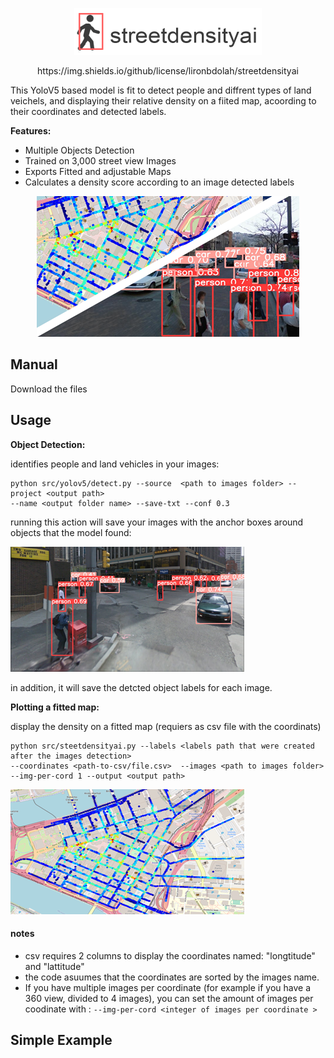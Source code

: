 

<p align="center">
<img alt="Street Density ai" src="assets/test.png" width="300">
</p>

<p align="center">
https://img.shields.io/github/license/lironbdolah/streetdensityai
</p>

This YoloV5 based model is fit to detect people and diffrent types of land veichels,
and displaying their relative density on a fiited map, acoording to their coordinates and detected labels. 

**Features:**

- Multiple Objects Detection
- Trained on 3,000 street view Images
- Exports Fitted and adjustable Maps
- Calculates a density score according to an image detected labels 


<p align="center">
  <img src="assets/streetdensityai.png" />
</p>


## Manual

Download the files 

## Usage

****Object Detection:**** 

identifies people and land vehicles in your images:

```shell
python src/yolov5/detect.py --source  <path to images folder> --project <output path>
--name <output folder name> --save-txt --conf 0.3
```
running this action will save your images with the anchor boxes around objects that the model found:

<img src="assets/step1.png" />

in addition, it will save the detcted object labels for each image.



 ****Plotting a fitted map:****
 
 display the density on a fitted map (requiers as csv file with the coordinats)
 
```shell
python src/steetdensityai.py --labels <labels path that were created after the images detection>
--coordinates <path-to-csv/file.csv>  --images <path to images folder>
--img-per-cord 1 --output <output path>
```
<img src="assets/step2.png" />

#### notes
- csv requires 2 columns to display the coordinates named: "longtitude" and "lattitude"
- the code asuumes that the coordinates are sorted by the images name.
- If you have multiple images per coordinate (for example if you have a 360 view, divided to 4 images), you can set the amount of images per coodinate with : ```--img-per-cord <integer of images per coordinate > ```

 
## Simple Example

